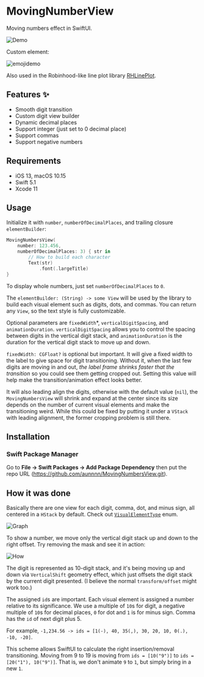 # MovingNumberView
Moving numbers effect in SwiftUI.

![Demo](https://raw.githubusercontent.com/aunnnn/MovingNumbersView/master/README-Resources/mvndemo2.gif)

Custom element:

![emojidemo](https://raw.githubusercontent.com/aunnnn/MovingNumbersView/master/README-Resources/mvnemoji.gif)

Also used in the Robinhood-like line plot library [RHLinePlot](https://github.com/aunnnn/RHLinePlot).

## Features :sparkles:
- Smooth digit transition
- Custom digit view builder
- Dynamic decimal places
- Support integer (just set to 0 decimal place)
- Support commas
- Support negative numbers

## Requirements
- iOS 13, macOS 10.15
- Swift 5.1
- Xcode 11

## Usage

Initialize it with `number`, `numberOfDecimalPlaces`, and trailing closure `elementBuilder`:
```swift
MovingNumbersView(
    number: 123.456,
    numberOfDecimalPlaces: 3) { str in
        // How to build each character
        Text(str)
            .font(.largeTitle)
}
```
To display whole numbers, just set `numberOfDecimalPlaces` to `0`.

The `elementBuilder: (String) -> some View` will be used by the library to build each visual element such as digits, dots, and commas. You can return any `View`, so the text style is fully customizable.

Optional parameters are `fixedWidth`*, `verticalDigitSpacing`, and `animationDuration`. `verticalDigitSpacing` allows you to control the spacing between digits in the vertical digit stack, and `animationDuration` is the duration for the vertical digit stack to move up and down.

`fixedWidth: CGFloat?` is optional but important. It will give a fixed width to the label to give space for digit transitioning. Without it, when the last few digits are moving in and out, *the label frame shrinks faster that the transition* so you could see them getting cropped out. Setting this value will help make the transition/animation effect looks better. 

It will also leading align the digits, otherwise with the default value (`nil`), the `MovingNumbersView` will shrink and expand at the center since its size depends on the number of current visual elements and make the transitioning weird. While this could be fixed by putting it under a `VStack` with leading alignment, the former cropping problem is still there.

## Installation

### Swift Package Manager

Go to **File → Swift Packages → Add Package Dependency** then put the repo URL (https://github.com/aunnnn/MovingNumbersView.git).

## How it was done

Basically there are one view for each digit, comma, dot, and minus sign, all centered in a `HStack` by default. Check out [`VisualElementType`](https://github.com/aunnnn/MovingNumbersView/blob/master/Sources/MovingNumbersView/MovingNumbersView.swift#L144) enum.

![Graph](https://raw.githubusercontent.com/aunnnn/MovingNumbersView/master/README-Resources/mvn-diagram.jpeg)

To show a number, we move only the vertical digit stack up and down to the right offset. Try removing the mask and see it in action:

![How](https://raw.githubusercontent.com/aunnnn/MovingNumbersView/master/README-Resources/mvn-how.gif)

The digit is represented as 10-digit stack, and it's being moving up and down via `VerticalShift` geometry effect, which just offsets the digit stack by the current digit presented. (I believe the normal `transform/offset` might work too.)

The assigned `id`s are important. Each visual element is assigned a number relative to its significance. We use a multiple of `10`s for digit, a negative multiple of `10`s for decimal places, `0` for dot and `1` is for minus sign. Comma has the `id` of next digit plus 5.

For example, `-1,234.56 -> ids = [1(-), 40, 35(,), 30, 20, 10, 0(.), -10, -20]`.

This scheme allows SwiftUI to calculate the right insertion/removal transitioning. 
Moving from 9 to 19 is moving from `ids = [10("9")]` to `ids = [20("1"), 10("9")]`. That is, we don't animate `9` to `1`, but simply bring in a new `1`.
